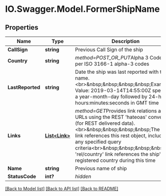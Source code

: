 # IO.Swagger.Model.FormerShipName
## Properties

Name | Type | Description | Notes
------------ | ------------- | ------------- | -------------
**CallSign** | **string** | Previous Call Sign of the ship | [optional] 
**Country** | **string** | *method&#x3D;POST_OR_PUT*Alpha 3 Code as per ISO 3166-1 alpha-3 codes | [optional] 
**LastReported** | **string** | Date the ship was last reported with this name. &lt;br&gt;&amp;nbsp;&amp;nbsp;&amp;nbsp;&amp;nbsp;Example Value: 2019-03-14T14:55:00Z specifies a year-month-day followed by 24-hour hours:minutes:seconds in GMT time | [optional] 
**Links** | [**List&lt;Link&gt;**](Link.md) | *method&#x3D;GET*Provides link relations as URLs using the REST &#x27;hateoas&#x27; convention (for REST delivered data).&lt;br&gt;&amp;nbsp;&amp;nbsp;&amp;nbsp;&amp;nbsp;The &#x27;self&#x27; link references this rest object, including any specified query criteria&lt;br&gt;&amp;nbsp;&amp;nbsp;&amp;nbsp;&amp;nbsp;The &#x27;rel/country&#x27; link references the ship&#x27;s registered country during this time | [optional] 
**Name** | **string** | Previous name of ship | 
**StatusCode** | **int?** | *hidden* | [optional] 

[[Back to Model list]](../README.md#documentation-for-models) [[Back to API list]](../README.md#documentation-for-api-endpoints) [[Back to README]](../README.md)

